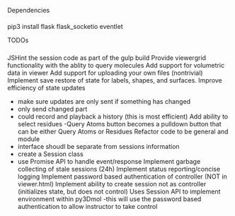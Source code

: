Dependencies
####
pip3 install flask flask_socketio eventlet

TODOs
#####
JSHint the session code as part of the gulp build
Provide viewergrid functionality with the ablity to query molecules
Add support for volumetric data in viewer
Add support for uploading your own files (nontrivial)
Implement save restore of state for labels, shapes, and surfaces.
Improve efficiency of state updates
 - make sure updates are only sent if something has changed
 - only send changed part
 - could record and playback a history (this is most efficient)
Add ability to select residues
  -Query Atoms button becomes a pulldown button that can be either Query Atoms or Residues
Refactor code to be general and module
  - interface shoudl be separate from sessions information
  - create a Session class
  - use Promise API to handle event/response
Implement garbage collecting of stale sessions (24h)
Implement status reporting/concise logging
Implement password based authentication of controller (NOT in viewer.html)
Implement ability to create session not as controller (initializes state, but does not control)
Uses Session API to implement environment within py3Dmol
 -this will use the password based authentication to allow instructor to take control
